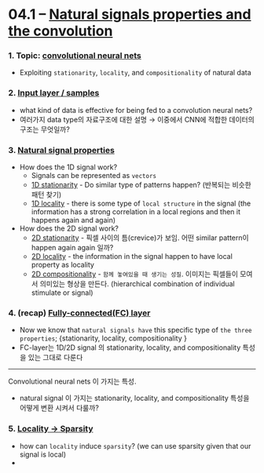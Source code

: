 # 04.1 – [Natural signals properties and the convolution](https://youtu.be/KvvNkE2vQVk)


### 1. Topic: [convolutional neural nets](https://youtu.be/KvvNkE2vQVk?t=78)
* Exploiting ```stationarity```, ```locality```, and ```compositionality``` of natural data



### 2.  [Input layer / samples](https://youtu.be/KvvNkE2vQVk?t=157)

* what kind of data is effective for being fed to a convolution neural nets? 
* 여러가지 data type의 자료구조에 대한 설명 → 이중에서 CNN에 적합한 데이터의 구조는 무엇일까? 



### 3. [Natural signal properties](https://youtu.be/KvvNkE2vQVk?t=1118)

* How does the 1D signal work? 
  * Signals can be represented as ```vectors ```
  * [1D stationarity](https://youtu.be/KvvNkE2vQVk?t=1241) - Do similar type of patterns happen? (반복되는 비슷한 패턴 찾기)
  * [1D locality](https://youtu.be/KvvNkE2vQVk?t=1285) - there is some type of ```local structure``` in the signal (the information has a strong correlation in a local regions and then it happens again and again)
* How does the 2D signal work? 
  * [2D stationarity](https://youtu.be/KvvNkE2vQVk?t=1409) - 픽셀 사이의 틈(crevice)가 보임. 어떤 similar pattern이 happen again again 일까?  
  * [2D locality](https://youtu.be/KvvNkE2vQVk?t=1504) - the information in the signal happen to have local property as locality 
  * [2D compositionality](https://youtu.be/KvvNkE2vQVk?t=1616) - ```함께 놓여있을 때 생기는 성질```. 이미지는 픽셀들이 모여서 의미있는 형상을 만든다. (hierarchical combination of individual stimulate or signal)



### 4. (recap) [Fully-connected(FC) layer](https://youtu.be/KvvNkE2vQVk?t=1877)

* Now we know that ```natural signals have``` this specific type of ```the three properties```; {stationarity, locality, compositionality }
* FC-layer는 1D/2D signal 의 stationarity, locality, and compositionality 특성을 있는 그대로 다룬다 



***

Convolutional neural nets 이 가지는 특성. 

* natural signal 이 가지는 stationarity, locality, and compositionality 특성을 어떻게 변환 시켜서 다룰까? 

### 5. [Locality → Sparsity](https://youtu.be/KvvNkE2vQVk?t=1990)

* how can ```locality``` induce ```sparsity```? (we can use sparsity given that our signal is local)
* 





